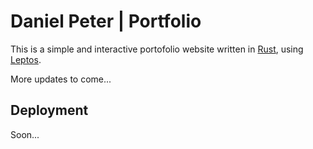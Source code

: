 # Daniel Peter | Portfolio
This is a simple and interactive portofolio website written in [Rust](https://www.rust-lang.org/), using [Leptos](https://www.leptos.dev).

More updates to come...

## Deployment
Soon...
